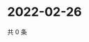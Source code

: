 # 2022-02-26

共 0 条

<!-- BEGIN WEIBO -->
<!-- 最后更新时间 Sat Feb 26 2022 09:54:54 GMT+0800 (China Standard Time) -->

<!-- END WEIBO -->
